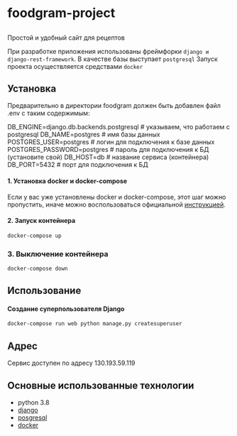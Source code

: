 # foodgram-project


## 
Простой и удобный сайт для рецептов

При разработке приложения использованы фреймфорки ```django и django-rest-framework```. В качестве базы выступает ```postgresql```
Запуск проекта осуществляется средствами ```docker```

## Установка
Предварительно в директории foodgram должен быть добавлен файл .env с таким содержимым:

DB_ENGINE=django.db.backends.postgresql # указываем, что работаем с postgresql
DB_NAME=postgres # имя базы данных
POSTGRES_USER=postgres # логин для подключения к базе данных
POSTGRES_PASSWORD=postgres # пароль для подключения к БД (установите свой)
DB_HOST=db # название сервиса (контейнера)
DB_PORT=5432 # порт для подключения к БД

#### 1. Установка docker и docker-compose

Если у вас уже установлены docker и docker-compose, этот шаг можно пропустить, иначе можно воспользоваться официальной [инструкцией](https://docs.docker.com/engine/install/).

#### 2. Запуск контейнера
```bash
docker-compose up
```
### 3. Выключение контейнера
```bash
docker-compose down
```


## Использование
#### Создание суперпользователя Django
```bash
docker-compose run web python manage.py createsuperuser
```

## Адрес
Сервис доступен по адресу 130.193.59.119

## Основные использованные технологии
* python 3.8
* [django](https://www.djangoproject.com/)
* [posgresql](https://www.postgresql.org/)
* [docker](https://www.docker.com/)
